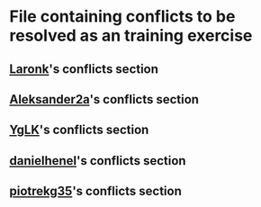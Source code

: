 # File containing conflicts to be resolved as an training exercise

## [Laronk](https://github.com/Laronk)'s conflicts section

## [Aleksander2a](https://github.com/Aleksander2a)'s conflicts section

## [YgLK](https://github.com/YgLK)'s conflicts section

## [danielhenel](https://github.com/danielhenel)'s conflicts section

## [piotrekg35](https://github.com/piotrekg35)'s conflicts section
